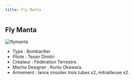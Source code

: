 ```yaml
---
title: Fly Manta
---
```


Fly Manta
---------


![flymanta](/images/stories/saga/msgundam/mechas/flymanta.png)


- Type : Bombardier   
- Pilote : Texan Dimitri   
- Créateur : Fédération Terrestre.   
- Mecha Designer : Kunio Okawara.   
- Armement : lance missiles trois tubes x2, mitrailleuse x2.

